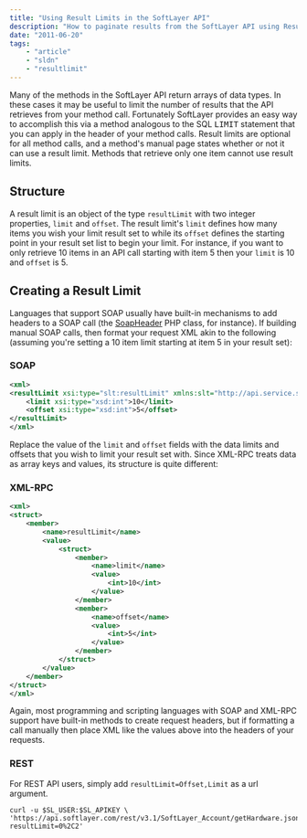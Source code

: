 ```yaml
---
title: "Using Result Limits in the SoftLayer API"
description: "How to paginate results from the SoftLayer API using ResultLimits"
date: "2011-06-20"
tags:
    - "article"
    - "sldn"
    - "resultlimit"
---
```


Many of the methods in the SoftLayer API return arrays of data types. In these cases it may be useful to limit the number of results that the API retrieves from your method call. Fortunately SoftLayer provides an easy way to accomplish this via a method analogous to the SQL <tt>LIMIT</tt> statement that you can apply in the header of your method calls. Result limits are optional for  all method calls, and a method's manual page states whether or not it can use a result limit. Methods that retrieve only one item cannot use result limits.

## Structure
A result limit is an object of the type `resultLimit` with two integer properties, `limit` and `offset`. The result limit's `limit` defines how many items you wish your limit result set to while its `offset` defines the starting point in your result set list to begin your limit. For instance, if you want to only retrieve 10 items in an API call starting with item 5 then your `limit` is 10 and `offset` is 5.

## Creating a Result Limit
Languages that support SOAP usually have built-in mechanisms to add headers to a SOAP call (the [SoapHeader](http://www.php.net/manual/en/function.soap-soapheader-construct.php ) PHP class, for instance). If building manual SOAP calls, then format your request XML akin to the following (assuming you're setting a 10 item limit starting at item 5 in your result set):

###  SOAP

```xml
<xml>
<resultLimit xsi:type="slt:resultLimit" xmlns:slt="http://api.service.softlayer.com/soap/v3/SLTypes/">
    <limit xsi:type="xsd:int">10</limit>
    <offset xsi:type="xsd:int">5</offset>
</resultLimit>
</xml>
```

Replace the value of the `limit` and `offset` fields with the data limits and offsets that you wish to limit your result set with. Since XML-RPC treats data as array keys and values, its structure is quite different:

### XML-RPC

```xml
<xml>
<struct>
    <member>
        <name>resultLimit</name>
        <value>
            <struct>
                <member>
                    <name>limit</name>
                    <value>
                        <int>10</int>
                    </value>
                </member>
                <member>
                    <name>offset</name>
                    <value>
                        <int>5</int>
                    </value>
                </member>
            </struct>
        </value>
    </member>
</struct>
</xml>
```

Again, most programming and scripting languages with SOAP and XML-RPC support have built-in methods to create request headers, but if formatting a call manually then place XML like the values above into the headers of your requests.


### REST

For REST API users, simply add `resultLimit=Offset,Limit` as a url argument.

```
curl -u $SL_USER:$SL_APIKEY \
'https://api.softlayer.com/rest/v3.1/SoftLayer_Account/getHardware.json?resultLimit=0%2C2'
```